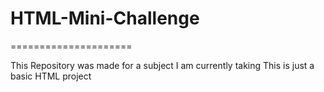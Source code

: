 # HTML-Mini-Challenge
=====================

This Repository was made for a subject I am currently taking
This is just a basic HTML project
